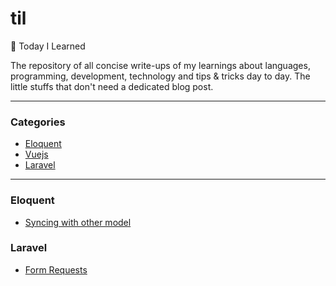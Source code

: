 # til
:pencil: Today I Learned

The repository of all concise write-ups of my learnings about languages, programming, development, technology and tips & tricks day to day. The little stuffs that don't need a dedicated blog post. 

---

### Categories
* [Eloquent](#eloquent)
* [Vuejs](#vuejs)
* [Laravel](#laravel)

---

### Eloquent

- [Syncing with other model](eloquent/syncing-with-other-model.md)

### Laravel
- [Form Requests](laravel/requests.md)

